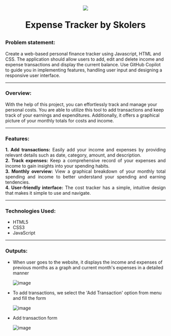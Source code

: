 <h1 align="center">
<img src="https://github.com/Fastest-Coder-First/ExpenseTracker_Skolers/assets/66639966/64247ab7-d656-4273-a06e-17b8472669f5" align="center" />
  
Expense Tracker by Skolers
</h1>

<h3>Problem statement: </h3>
<p>Create a web-based personal finance tracker using Javascript, HTML and CSS. The application should allow users to add, edit and delete income and expense transactions and display the current balance. Use GitHub Copilot to guide you in implementing features, handling user input and designing a responsive user interface. </p>

<hr> 
<h3>Overview:</h3>
With the help of this project, you can effortlessly track and manage your personal costs. You are able to utilize this tool to add transactions and keep track of your earnings and expenditures. Additionally, it offers a graphical picture of your monthly totals for costs and income.
<br>
<hr>
<h3>Features:</h3>
<p style = "text-align: justify">
<b>1. Add transactions:</b> Easily add your income and expenses by providing relevant details such as date, category, amount, and description.<br>
<b>2. Track expenses:</b> Keep a comprehensive record of your expenses and income to gain insights into your spending habits.<br>
<b>3. Monthly overview:</b> View a graphical breakdown of your monthly total spending and income to better understand your spending and earning tendencies. <br>
<b>4. User-friendly interface:</b> The cost tracker has a simple, intuitive design that makes it simple to use and navigate.
</p>  
<hr>
<h3>Technologies Used:</h3>
<ul>
  <li>HTML5</li>
  <li>CSS3</li>
  <li>JavaScript</li>
</ul>
<hr>
<h3>Outputs:</h3>
<ul>
  <li> When user goes to the website, it displays the income and expenses of previous months as a graph and current month's expenses in a detailed manner 
    
  ![image](https://github.com/Fastest-Coder-First/ExpenseTracker_Skolers/assets/66639966/1140d837-27f2-4368-8e6e-b77ff52b01d8)

  </li>
  <li> To add transactions, we select the 'Add Transaction' option from menu and fill the form
    
  ![image](https://github.com/Fastest-Coder-First/ExpenseTracker_Skolers/assets/66639966/315ab712-a06a-405c-a0c7-f717678bad09)
    
  </li>
  <li>
  Add transaction form
  
  ![image](https://github.com/Fastest-Coder-First/ExpenseTracker_Skolers/assets/66639966/745a2b01-48c9-4fd0-a79b-a0abfe1c0652)

  </li>
</ul>
